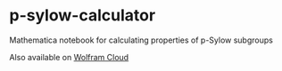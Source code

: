 # p-sylow-calculator
Mathematica notebook for calculating properties of p-Sylow subgroups

Also available on [Wolfram Cloud](https://www.wolframcloud.com/obj/jgross201604201409360ugt/p-Sylow.nb)
